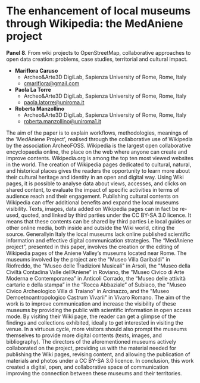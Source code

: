 # The enhancement of local museums through Wikipedia: the MedAniene project

**Panel 8**. From wiki projects to OpenStreetMap, collaborative approaches to open data creation: problems, case studies, territorial and cultural impact.

- **Mariflora Caruso**
    - Archeo&Arte3D DigiLab, Sapienza University of Rome, Rome, Italy
    - [cmariflora@gmail.com](cmariflora@gmail.com)
- **Paola La Torre**
    - Archeo&Arte3D DigiLab, Sapienza University of Rome, Rome, Italy
    - [paola.latorre@uniroma.it](paola.latorre@uniroma.it)
- **Roberta Manzollino**
    - Archeo&Arte3D DigiLab, Sapienza University of Rome, Rome, Italy
    - [roberta.manzollino@uniroma1.it](roberta.manzollino@uniroma1.it)
 
The aim of the paper is to explain workflows, methodologies, meanings of the 'MedAniene Project', realised through the collaborative use of Wikipedia by the association ArcheoFOSS.
Wikipedia is the largest open collaborative encyclopaedia online, the place on the web where anyone can create and improve contents. Wikipedia.org is among the top ten most viewed websites in the world.
The creation of Wikipedia pages dedicated to cultural, natural, and historical places gives the readers the opportunity to learn more about their cultural heritage and identity in an open and digital way.
Using Wiki pages, it is possible to analyse data about views, accesses, and clicks on shared content, to evaluate the impact of specific activities in terms of audience reach and their engagement.
Publishing cultural contents on Wikipedia can offer additional benefits and expand the local museums visibility.
Texts, images, data added on Wikipedia pages can in fact be re-used, quoted, and linked by third parties under the CC BY-SA 3.0 licence. It means that these contents can be shared by third parties i.e local guides or other online media, both inside and outside the Wiki world, citing the source.
Generallyin Italy the local museums  lack online published scientific information and effective digital communication strategies. 
The “MedAniene project”, presented in this paper, involves the creation or the editing of Wikipedia pages of the Aniene Valley’s museums located near Rome.
The museums involved by the project are the "Museo Villa Garibaldi" in Riofreddo, the "Museo delle Tradizioni Musicali" in Arsoli, the "Museo della Civiltà Contadina Valle dell’Aniene” in Roviano, the "Museo Civico di Arte Moderna e Contemporanea” in Anticoli Corrado, the “Museo delle attività cartarie e della stampa” in the “Rocca Abbaziale” of Subiaco, the "Museo Civico Archeologico Villa di Traiano” in Arcinazzo, and the "Museo Demoetnoantropologico Castrum Vivarii" in Vivaro Romano.
The aim of the work is to improve communication and increase the visibility of these museums by providing the public with scientific information in open access mode.
By visiting their Wiki page, the reader can get a glimpse of the findings and collections exhibited, ideally to get interested in visiting the venue.
In a virtuous cycle, more visitors should also prompt the museums themselves to provide more digital contents (texts, images, and bibliography).
The directors of the aforementioned museums actively collaborated on the project, providing us with the material needed for publishing the Wiki pages, revising content, and allowing the publication of materials and photos under a CC BY-SA 3.0 licence.
In conclusion, this work created a digital, open, and collaborative space of communication improving the connection between these museums and their territories.
